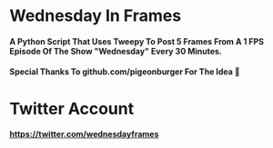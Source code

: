 # Wednesday In Frames
#### A Python Script That Uses Tweepy To Post 5 Frames From A 1 FPS Episode Of The Show "Wednesday" Every 30 Minutes.

#### Special Thanks To github.com/pigeonburger For The Idea 🛐

# Twitter Account
#### https://twitter.com/wednesdayframes